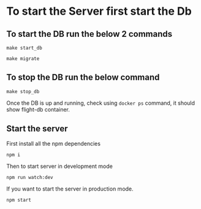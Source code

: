# To start the Server first start the Db

## To start the DB run the below 2 commands

`make start_db`

`make migrate`

## To stop the DB run the below command

`make stop_db`

Once the DB is up and running, check using `docker ps` command, it should show flight-db container.

## Start the server

First install all the npm dependencies

`npm i`

Then to start server in development mode

`npm run watch:dev`

If you want to start the server in production mode.

`npm start`
